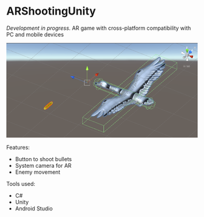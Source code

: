 # ARShootingUnity
_Development in progress._ AR game with cross-platform compatibility with PC and mobile devices

![goose_model](screenshots/goose_bullet.png)

Features:
- Button to shoot bullets
- System camera for AR
- Enemy movement

Tools used:
- C#
- Unity
- Android Studio
